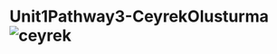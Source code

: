 # Unit1Pathway3-CeyrekOlusturma![ceyrek](https://user-images.githubusercontent.com/66000826/203187087-048bcbf3-4309-494d-b05a-b012ce747171.PNG)
